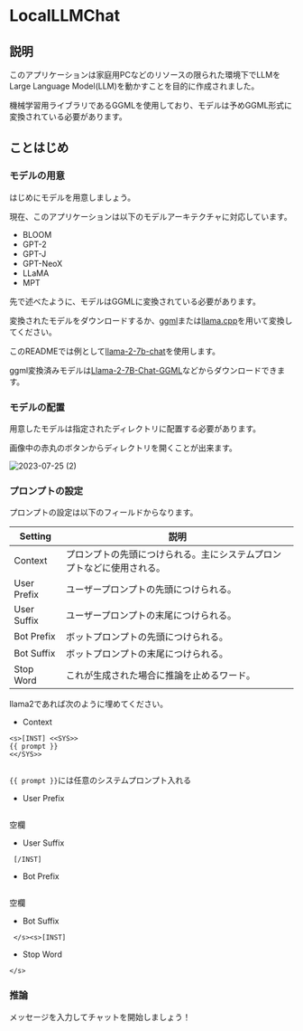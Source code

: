 # LocalLLMChat

## 説明

このアプリケーションは家庭用PCなどのリソースの限られた環境下でLLMをLarge Language Model(LLM)を動かすことを目的に作成されました。

機械学習用ライブラリであるGGMLを使用しており、モデルは予めGGML形式に変換されている必要があります。

## ことはじめ

### モデルの用意

はじめにモデルを用意しましょう。

現在、このアプリケーションは以下のモデルアーキテクチャに対応しています。

- BLOOM
- GPT-2
- GPT-J
- GPT-NeoX
- LLaMA
- MPT

先で述べたように、モデルはGGMLに変換されている必要があります。

変換されたモデルをダウンロードするか、[ggml](https://github.com/ggerganov/ggml)または[llama.cpp](https://github.com/ggerganov/llama.cpp)を用いて変換してください。

このREADMEでは例として[llama-2-7b-chat](https://huggingface.co/meta-llama/Llama-2-7b-chat)を使用します。

ggml変換済みモデルは[Llama-2-7B-Chat-GGML](https://huggingface.co/TheBloke/Llama-2-7B-Chat-GGML)などからダウンロードできます。

### モデルの配置

用意したモデルは指定されたディレクトリに配置する必要があります。

画像中の赤丸のボタンからディレクトリを開くことが出来ます。

![2023-07-25 (2)](https://github.com/yu7400ki/LocalLLMChat/assets/104719412/a6a08ab2-9a08-4f59-a728-420886031df4)

### プロンプトの設定

プロンプトの設定は以下のフィールドからなります。

| Setting | 説明 |
| --- | --- |
| Context | プロンプトの先頭につけられる。主にシステムプロンプトなどに使用される。 |
| User Prefix | ユーザープロンプトの先頭につけられる。 |
| User Suffix | ユーザープロンプトの末尾につけられる。 |
| Bot Prefix | ボットプロンプトの先頭につけられる。 |
| Bot Suffix | ボットプロンプトの末尾につけられる。 |
| Stop Word | これが生成された場合に推論を止めるワード。 |

llama2であれば次のように埋めてください。

- Context
```
<s>[INST] <<SYS>>
{{ prompt }}
<</SYS>>


```
`{{ prompt }}`には任意のシステムプロンプト入れる

- User Prefix
```
```
空欄

- User Suffix
```
 [/INST] 
```

- Bot Prefix
```
```
空欄

- Bot Suffix
```
 </s><s>[INST] 
```

- Stop Word
```
</s>
```

### 推論

メッセージを入力してチャットを開始しましょう！
